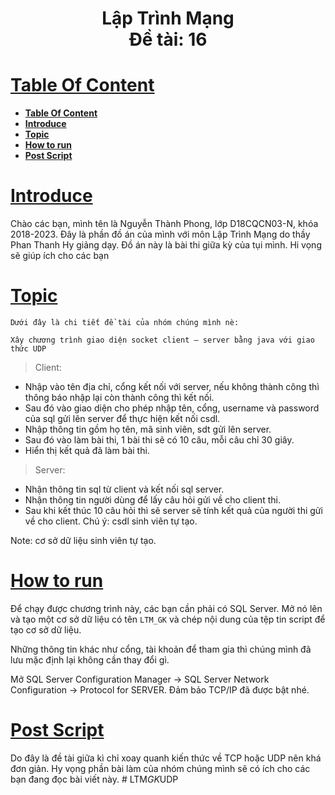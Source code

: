 <h1 align="center"> Lập Trình Mạng <br/>
 Đề tài: 16
<h1>


# [**Table Of Content**](#table-of-content)
- [**Table Of Content**](#table-of-content)
- [**Introduce**](#introduce)
- [**Topic**](#topic)
- [**How to run**](#how-to-run)
- [**Post Script**](#post-script)

# [**Introduce**](#introduce)
 Chào các bạn, mình tên là Nguyễn Thành Phong, lớp D18CQCN03-N, khóa 2018-2023. Đây là phần đồ án của mình với môn Lập Trình Mạng do thầy Phan Thanh Hy giảng dạy. Đồ án này là bài thi giữa kỳ của tụi mình. Hi vọng sẽ giúp ích cho các bạn

# [**Topic**](#topic)

	Dưới đây là chi tiết đề tài của nhóm chúng mình nè:
	
	Xây chương trình giao diện socket client – server bằng java với giao thức UDP
	

>Client:
-	Nhập vào tên địa chỉ, cổng kết nối với server, nếu không thành công thì thông báo nhập lại còn thành công thì kết nối.
-	Sau đó vào giao diện cho phép nhập tên, cổng, username và password của sql gửi lên server để thực hiện kết nối csdl.
-	Nhập thông tin gồm họ tên, mã sinh viên, sdt gửi lên server.
-	Sau đó vào làm bài thi, 1 bài thi sẽ có 10 câu, mỗi câu chỉ 30 giây.
-	Hiển thị kết quả đã làm bài thi.


>Server:
-	Nhận thông tin sql từ client và kết nối sql server.
-	Nhận thông tin người dùng để lấy câu hỏi gửi về cho client thi.
-	Sau khi kết thúc 10 câu hỏi thì sẽ server sẽ tính kết quả của người thi gửi về cho client.
 	Chú ý: csdl sinh viên tự tạo.

Note: cơ sở dữ liệu sinh viên tự tạo.

# [**How to run**](#how-to-run)

Để chạy được chương trình này, các bạn cần phải có SQL Server. Mở nó lên và tạo một cơ sở dữ liệu có tên `LTM_GK` và chép nội dung của tệp tin script để tạo cơ sở dữ liệu.
	
Những thông tin khác như cổng, tài khoản để tham gia thì chúng mình đã lưu mặc định lại không cần thay đổi gì.
	
Mở SQL Server Configuration Manager -> SQL Server Network Configuration -> Protocol for SERVER. Đảm bảo TCP/IP đã được bật nhé.
	
# [**Post Script**](#post-script)
	
Do đây là đề tài giữa kì chỉ xoay quanh kiến thức về TCP hoặc UDP nên khá đơn giản. Hy vọng phần bài làm của nhóm chúng mình sẽ có ích cho các bạn đang đọc bài viết này.
#   L T M _ G K _ U D P  
 